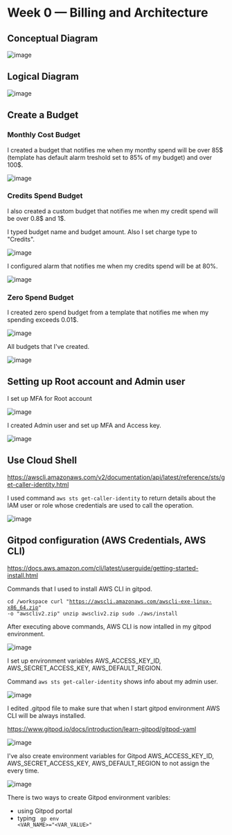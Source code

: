 # Week 0 — Billing and Architecture

## Conceptual Diagram

![image](https://user-images.githubusercontent.com/96197101/219812850-a0025123-3fcc-4fbb-8591-33e1d5280c1b.png)


## Logical Diagram

![image](https://user-images.githubusercontent.com/96197101/219813239-d4b6d833-ada2-4f24-ac80-3e09f59f46f6.png)

## Create a Budget

### Monthly Cost Budget 

I created a budget that notifies me when my monthy spend will be over 85$ (template has default alarm treshold set to 85% of my budget) and over 100$. 

![image](https://user-images.githubusercontent.com/96197101/219852691-a4239606-7afd-47ee-aec9-9b0f2332c68a.png)

### Credits Spend Budget

I also created a custom budget that notifies me when my credit spend will be over 0.8$ and 1$.

I typed budget name and budget amount. Also I set charge type to "Credits".

![image](https://user-images.githubusercontent.com/96197101/219853007-b19d4018-c94d-40a1-8cbd-ab65123d65fd.png)

I configured alarm that notifies me when my credits spend will be at 80%.

![image](https://user-images.githubusercontent.com/96197101/219853078-6ddb9b51-b8f6-4f80-9aed-50f06cbfe002.png)


### Zero Spend Budget

I created zero spend budget from a template that notifies me when my spending exceeds 0.01$.

![image](https://user-images.githubusercontent.com/96197101/219853776-002a1e37-9720-4cc2-8234-1f5b13bf36d9.png)


All budgets that I've created.

![image](https://user-images.githubusercontent.com/96197101/219853880-8f1113f9-cab7-46a6-b14c-25e310081942.png)

## Setting up Root account and Admin user

I set up MFA for Root account

![image](https://user-images.githubusercontent.com/96197101/219855018-9ca8a4ca-15b0-4099-b8b8-7261a7b48ad5.png)

I created Admin user and set up MFA and Access key.

![image](https://user-images.githubusercontent.com/96197101/219856443-5e4db848-e470-4b4d-896f-be53576d1690.png)


## Use Cloud Shell

https://awscli.amazonaws.com/v2/documentation/api/latest/reference/sts/get-caller-identity.html

I used command <code>aws sts get-caller-identity</code> to return details about the IAM user or role whose credentials are used to call the operation. 

![image](https://user-images.githubusercontent.com/96197101/219856557-2805bfc6-0fc0-4b6e-bc9d-39e91b24aaa9.png)


## Gitpod configuration (AWS Credentials, AWS CLI)

https://docs.aws.amazon.com/cli/latest/userguide/getting-started-install.html

Commands that I used to install AWS CLI in gitpod.

<code>cd /workspace
  curl "https://awscli.amazonaws.com/awscli-exe-linux-x86_64.zip" -o "awscliv2.zip"
  unzip awscliv2.zip
  sudo ./aws/install
</code>


After executing above commands, AWS CLI is now intalled in my gitpod environment.

![image](https://user-images.githubusercontent.com/96197101/219857307-ad015e4f-1565-4fc0-80f2-94bd63563a12.png)

I set up environment variables AWS_ACCESS_KEY_ID, AWS_SECRET_ACCESS_KEY, AWS_DEFAULT_REGION. 

Command <code>aws sts get-caller-identity</code> shows info about my admin user.

![image](https://user-images.githubusercontent.com/96197101/219857638-7d0fb529-7f12-42e9-807f-83397329f410.png)

I edited .gitpod file to make sure that when I start gitpod environment AWS CLI will be always installed. 

https://www.gitpod.io/docs/introduction/learn-gitpod/gitpod-yaml

![image](https://user-images.githubusercontent.com/96197101/219858134-9b3c37e2-0b95-4bf8-ab18-a6f365aa57b7.png)

I've also create environment variables for Gitpod AWS_ACCESS_KEY_ID, AWS_SECRET_ACCESS_KEY, AWS_DEFAULT_REGION to not assign the every time.

![image](https://user-images.githubusercontent.com/96197101/219863852-b03c0ffb-eaf5-4b08-ae99-4126316005ab.png)

There is two ways to create Gitpod environment varibles: 
  - using Gitpod portal
  - typing <code> gp env <VAR_NAME>="<VAR_VALUE>"</code>
